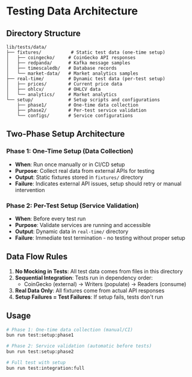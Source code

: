 # Testing Data Architecture

## Directory Structure

```
lib/tests/data/
├── fixtures/           # Static test data (one-time setup)
│   ├── coingecko/     # CoinGecko API responses
│   ├── redpanda/      # Kafka message samples
│   ├── timescaledb/   # Database records
│   └── market-data/   # Market analytics samples
├── real-time/         # Dynamic test data (per-test setup)
│   ├── prices/        # Current price data
│   ├── ohlcv/         # OHLCV data
│   └── analytics/     # Market analytics
└── setup/             # Setup scripts and configurations
    ├── phase1/        # One-time data collection
    ├── phase2/        # Per-test service validation
    └── configs/       # Service configurations
```

## Two-Phase Setup Architecture

### Phase 1: One-Time Setup (Data Collection)
- **When**: Run once manually or in CI/CD setup
- **Purpose**: Collect real data from external APIs for testing
- **Output**: Static fixtures stored in `fixtures/` directory
- **Failure**: Indicates external API issues, setup should retry or manual intervention

### Phase 2: Per-Test Setup (Service Validation)
- **When**: Before every test run
- **Purpose**: Validate services are running and accessible
- **Output**: Dynamic data in `real-time/` directory
- **Failure**: Immediate test termination - no testing without proper setup

## Data Flow Rules

1. **No Mocking in Tests**: All test data comes from files in this directory
2. **Sequential Integration**: Tests run in dependency order:
   - CoinGecko (external) → Writers (populate) → Readers (consume)
3. **Real Data Only**: All fixtures come from actual API responses
4. **Setup Failures = Test Failures**: If setup fails, tests don't run

## Usage

```bash
# Phase 1: One-time data collection (manual/CI)
bun run test:setup:phase1

# Phase 2: Service validation (automatic before tests)
bun run test:setup:phase2

# Full test with setup
bun run test:integration:full
```